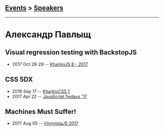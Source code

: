 ## [Events](../README.md) > [Speakers](../speakers.md)
---

# Александр Павлыщ

## Visual regression testing with BackstopJS
- 2017 Oct 28-29 -- [KharkivJS 8 - 2017](https://www.youtube.com/watch?v=QBNrb3ZAlZo)    
## CSS 5DX
- 2016 Sep 17 -- [KharkivCSS 1](https://www.youtube.com/watch?v=63NxPTZ0Oxs)    
- 2017 Apr 22 -- [JavaScript fwdays &#39;17](https://frameworksdays.com/event/js-frameworks-day-2017/review/css-5dx)    
## Machines Must Suffer!
- 2017 Aug 05 -- [VinnytsiaJS 2017](https://www.youtube.com/watch?v=4WLuNX2lPx0)    
